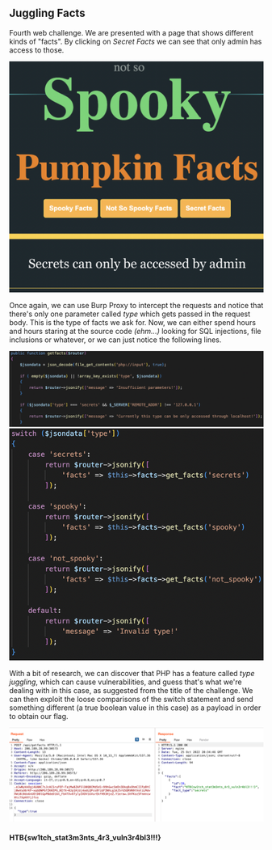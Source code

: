 ## **Juggling Facts**

Fourth web challenge. We are presented with a page that shows different kinds of "facts". By clicking on *Secret Facts* we can see that only admin has access to those.

![JugglingFacts](/Screenshots/WEB_4.png)

Once again, we can use Burp Proxy to intercept the requests and notice that there's only one parameter called *type* which gets passed in the request body. This is the type of facts we ask for.
Now, we can either spend hours and hours staring at the source code *(ehm...)* looking for SQL injections, file inclusions or whatever, or we can just notice the following lines.

![JugglingFacts](/Screenshots/WEB_4.1.png)
![JugglingFacts](/Screenshots/WEB_4.2.png)

With a bit of research, we can discover that PHP has a feature called *type juggling*, which can cause vulnerabilities, and guess that's what we're dealing with in this case, as suggested from the title of the challenge. We can then exploit the loose comparisons of the switch statement and send something different (a true boolean value in this case) as a payload in order to obtain our flag.

![JugglingFacts](/Screenshots/WEB_4.3.png)

#### HTB{sw1tch_stat3m3nts_4r3_vuln3r4bl3!!!}
